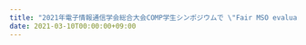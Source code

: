 ```yaml
---
title: "2021年電子情報通信学会総合大会COMP学生シンポジウムで \"Fair MSO evaluation problems parameterized by vertex integrity\" の発表をしました"
date: 2021-03-10T00:00:00+09:00
---
```


